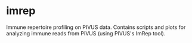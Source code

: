 # imrep
Immune repertoire profiling on PIVUS data. 
Contains scripts and plots for analyzing immune reads from PIVUS (using PIVUS's ImRep tool).
